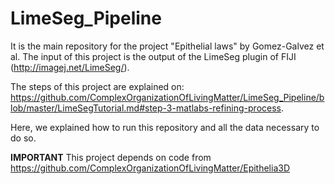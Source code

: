 # LimeSeg_Pipeline 

It is the main repository for the project "Epithelial laws" by Gomez-Galvez et al. The input of this project is the output of the LimeSeg plugin of FIJI (http://imagej.net/LimeSeg/). 

The steps of this project are explained on: https://github.com/ComplexOrganizationOfLivingMatter/LimeSeg_Pipeline/blob/master/LimeSegTutorial.md#step-3-matlabs-refining-process.

Here, we explained how to run this repository and all the data necessary to do so.

**IMPORTANT** This project depends on code from https://github.com/ComplexOrganizationOfLivingMatter/Epithelia3D
